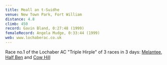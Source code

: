 ```yaml
---
title: Meall an t-Suidhe
venue: New Town Park, Fort William
distance: 4.8
climb: 450
record: Gavin Bland, 0:27:48 (1999)
femaleRecord: Angela Mudge, 0:33:44 (1999)
web: www.lochaberac.co.uk
---
```

Race no.1 of the Lochaber AC "Triple Hirple" of 3 races in 3 days: [Melantee](RaceDetails.aspx?RaceID=RA-0074), [Half Ben](RaceDetails.aspx?RaceID=RA-0075) and [Cow Hill](RaceDetails.aspx?RaceID=RA-0076)